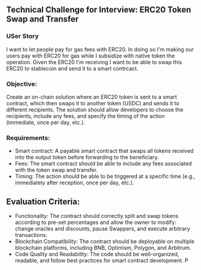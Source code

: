 ## Technical Challenge for Interview: ERC20 Token Swap and Transfer
### USer Story
I want to let people pay for gas fees with ERC20. In doing so I'm making our users pay with ERC20 for gas while I subsidize with native token the operation. Given the ERC20 I'm receiving I want to be able to swap this ERC20 to stablecoin and send it to a smart contrcact.

### Objective:
Create an on-chain solution where an ERC20 token is sent to a smart contract, which then swaps it to another token (USDC) and sends it to different recipients. The solution should allow developers to choose the recipients, include any fees, and specify the timing of the action (immediate, once per day, etc.).
### Requirements:
- Smart contract:
A payable smart contract that swaps all tokens received into the output token before forwarding to the beneficiary. 
- Fees:
The smart contract should be able to include any fees associated with the token swap and transfer.
- Timing:
The action should be able to be triggered at a specific time (e.g., immediately after reception, once per day, etc.).

## Evaluation Criteria:
- Functionality: The contract should correctly split and swap tokens according to pre-set percentages and allow the owner to modify: change oracles and discounts, pause Swappers, and execute arbitrary transactions.
- Blockchain Compatibility: The contract should be deployable on multiple blockchain platforms, including BNB, Optimism, Polygon, and Arbitrum.
- Code Quality and Readability: The code should be well-organized, readable, and follow best practices for smart contract development.
P